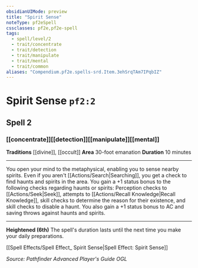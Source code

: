 ```yaml
---
obsidianUIMode: preview
title: "Spirit Sense"
noteType: pf2eSpell
cssclasses: pf2e,pf2e-spell
tags:
  - spell/level/2
  - trait/concentrate
  - trait/detection
  - trait/manipulate
  - trait/mental
  - trait/common
aliases: "Compendium.pf2e.spells-srd.Item.3ehSrqTAm7IPqbIZ" 
---
```

# Spirit Sense  `pf2:2`  
## Spell 2
### [[concentrate]][[detection]][[manipulate]][[mental]]
**Traditions** [[divine]], [[occult]]
**Area** 30-foot emanation
**Duration** 10 minutes
* * * 
You open your mind to the metaphysical, enabling you to sense nearby spirits. Even if you aren't [[Actions/Search|Searching]], you get a check to find haunts and spirits in the area. You gain a +1 status bonus to the following checks regarding haunts or spirits: Perception checks to [[Actions/Seek|Seek]], attempts to [[Actions/Recall Knowledge|Recall Knowledge]], skill checks to determine the reason for their existence, and skill checks to disable a haunt. You also gain a +1 status bonus to AC and saving throws against haunts and spirits.

* * *

**Heightened (6th)** The spell's duration lasts until the next time you make your daily preparations.

[[Spell Effects/Spell Effect_ Spirit Sense|Spell Effect: Spirit Sense]]

*Source: Pathfinder Advanced Player's Guide*
*OGL*